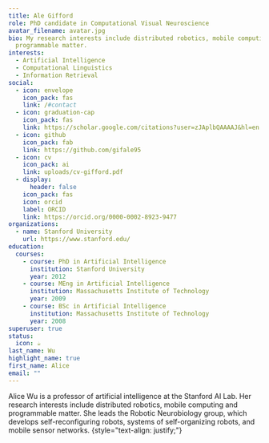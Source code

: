 ```yaml
---
title: Ale Gifford
role: PhD candidate in Computational Visual Neuroscience
avatar_filename: avatar.jpg
bio: My research interests include distributed robotics, mobile computing and
  programmable matter.
interests:
  - Artificial Intelligence
  - Computational Linguistics
  - Information Retrieval
social:
  - icon: envelope
    icon_pack: fas
    link: /#contact
  - icon: graduation-cap
    icon_pack: fas
    link: https://scholar.google.com/citations?user=zJAplbQAAAAJ&hl=en
  - icon: github
    icon_pack: fab
    link: https://github.com/gifale95
  - icon: cv
    icon_pack: ai
    link: uploads/cv-gifford.pdf
  - display:
      header: false
    icon_pack: fas
    icon: orcid
    label: ORCID
    link: https://orcid.org/0000-0002-8923-9477
organizations:
  - name: Stanford University
    url: https://www.stanford.edu/
education:
  courses:
    - course: PhD in Artificial Intelligence
      institution: Stanford University
      year: 2012
    - course: MEng in Artificial Intelligence
      institution: Massachusetts Institute of Technology
      year: 2009
    - course: BSc in Artificial Intelligence
      institution: Massachusetts Institute of Technology
      year: 2008
superuser: true
status:
  icon: ☕️
last_name: Wu
highlight_name: true
first_name: Alice
email: ""
---
```


Alice Wu is a professor of artificial intelligence at the Stanford AI Lab. Her research interests include distributed robotics, mobile computing and programmable matter. She leads the Robotic Neurobiology group, which develops self-reconfiguring robots, systems of self-organizing robots, and mobile sensor networks.
{style="text-align: justify;"}
